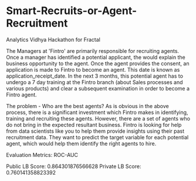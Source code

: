 # Smart-Recruits-or-Agent-Recruitment

Analytics Vidhya Hackathon for Fractal

The Managers at 'Fintro' are primarily responsible for recruiting agents. Once a manager has identified a potential applicant, the would explain the business opportunity to the agent. Once the agent provides the consent, an application is made to Fintro to become an agent. This date is known as application_receipt_date. In the next 3 months, this potential agent has to undergo a 7 day training at the Fintro branch (about Sales processes and various products) and clear a subsequent examination in order to become a Fintro agent.

The problem - Who are the best agents? As is obvious in the above process, there is a significant investment which Fintro makes in identifying, training and recruiting these agents. However, there are a set of agents who do not bring in the expected resultant business. Fintro is looking for help from data scientists like you to help them provide insights using their past recruitment data. They want to predict the target variable for each potential agent, which would help them identify the right agents to hire.

Evaluation Metrics: ROC-AUC

Public LB Score: 0.864301876566628 Private LB Score: 0.760141358823392
